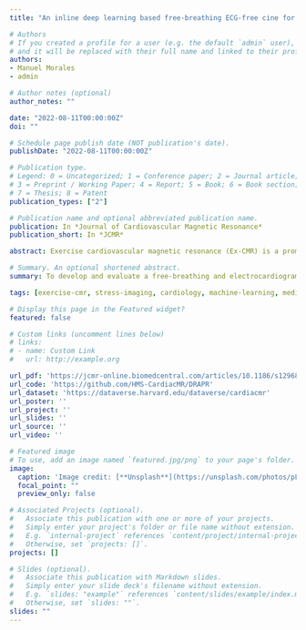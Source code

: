 ```yaml
---
title: "An inline deep learning based free-breathing ECG-free cine for exercise cardiovascular magnetic resonance"

# Authors
# If you created a profile for a user (e.g. the default `admin` user), write the username (folder name) here 
# and it will be replaced with their full name and linked to their profile.
authors:
- Manuel Morales
- admin

# Author notes (optional)
author_notes: ""

date: "2022-08-11T00:00:00Z"
doi: ""

# Schedule page publish date (NOT publication's date).
publishDate: "2022-08-11T00:00:00Z"

# Publication type.
# Legend: 0 = Uncategorized; 1 = Conference paper; 2 = Journal article;
# 3 = Preprint / Working Paper; 4 = Report; 5 = Book; 6 = Book section;
# 7 = Thesis; 8 = Patent
publication_types: ["2"]

# Publication name and optional abbreviated publication name.
publication: In *Journal of Cardiovascular Magnetic Resonance*
publication_short: In *JCMR*

abstract: Exercise cardiovascular magnetic resonance (Ex-CMR) is a promising stress imaging test for coronary artery disease (CAD). However, Ex-CMR requires accelerated imaging techniques that result in significant aliasing artifacts. Our goal was to develop and evaluate a free-breathing and electrocardiogram (ECG)-free real-time cine with deep learning (DL)-based radial acceleration for Ex-CMR. A 3D (2D + time) convolutional neural network was implemented to suppress artifacts from aliased radial cine images. The network was trained using synthetic real-time radial cine images simulated using breath-hold, ECG-gated segmented Cartesian k-space data acquired at 3 T from 503 patients at rest. A prototype real-time radial sequence with acceleration rate = 12 was used to collect images with inline DL reconstruction. Performance was evaluated in 8 healthy subjects in whom only rest images were collected.

# Summary. An optional shortened abstract.
summary: To develop and evaluate a free-breathing and electrocardiogram-free real-time cine with deep learning-based radial acceleration for Ex-CMR.

tags: [exercise-cmr, stress-imaging, cardiology, machine-learning, medical-imaging]

# Display this page in the Featured widget?
featured: false

# Custom links (uncomment lines below)
# links:
# - name: Custom Link
#   url: http://example.org

url_pdf: 'https://jcmr-online.biomedcentral.com/articles/10.1186/s12968-022-00879-9'
url_code: 'https://github.com/HMS-CardiacMR/DRAPR'
url_dataset: 'https://dataverse.harvard.edu/dataverse/cardiacmr'
url_poster: ''
url_project: ''
url_slides: ''
url_source: ''
url_video: ''

# Featured image
# To use, add an image named `featured.jpg/png` to your page's folder. 
image:
  caption: 'Image credit: [**Unsplash**](https://unsplash.com/photos/pLCdAaMFLTE)'
  focal_point: ""
  preview_only: false

# Associated Projects (optional).
#   Associate this publication with one or more of your projects.
#   Simply enter your project's folder or file name without extension.
#   E.g. `internal-project` references `content/project/internal-project/index.md`.
#   Otherwise, set `projects: []`.
projects: []

# Slides (optional).
#   Associate this publication with Markdown slides.
#   Simply enter your slide deck's filename without extension.
#   E.g. `slides: "example"` references `content/slides/example/index.md`.
#   Otherwise, set `slides: ""`.
slides: ""
---
```

